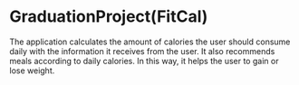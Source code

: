 # GraduationProject(FitCal)
The application calculates the amount of calories the user should consume daily with the information it receives from the user. It also recommends meals according to daily calories. In this way, it helps the user to gain or lose weight.
